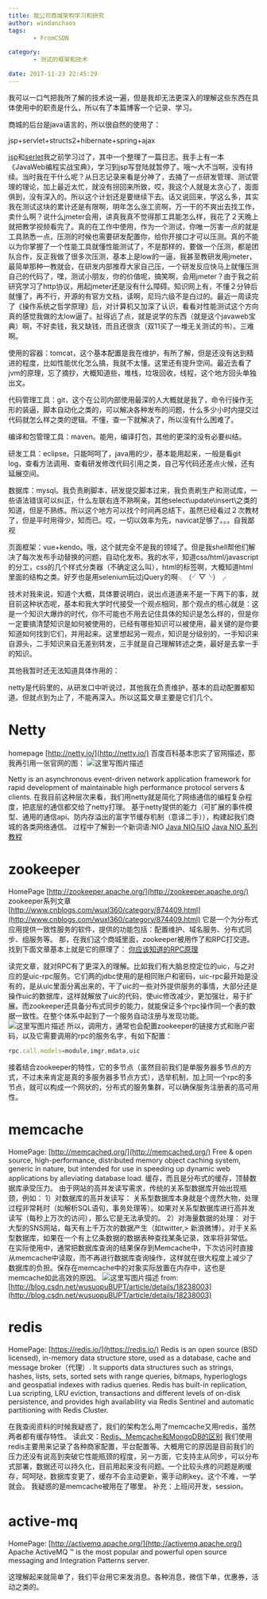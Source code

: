 ```yaml
---
title: 我公司商城架构学习和研究
author: windanchaos
tags: 
       - FromCSDN

category: 
       - 测试的框架和技术

date: 2017-11-23 22:45:29
---
```

我可以一口气把我所了解的技术说一遍，但是我却无法更深入的理解这些东西在具体使用中的职责是什么，所以有了本篇博客一个记录、学习。

商城的后台是java语言的，所以很自然的使用了：

jsp+servlet+structs2+hibernate+spring+ajax

[jsp](http://blog.csdn.net/windanchaos/article/details/78290985)和[serlet](http://www.runoob.com/servlet/servlet-tutorial.html)我之前学习过了，其中一个整理了一篇日志。我手上有一本《JavaWeb编程实战宝典》，学习到jsp写登陆就暂停了。哦～大不当啊，没有持续。当时我在干什么呢？从日志记录来看是分神了，去捅了一点研发管理、测试管理的理论，加上最近太忙，就没有拐回来所致，哎，我这个人就是太贪心了，面面俱到，没有深入的。所以这个计划还是要继续下去。话又说回来，学这么多，其实我在测试这块的累计还是有限啊，明年怎么涨工资啊，万一干的不爽出去找工作，卖什么啊？说什么jmeter会用，讲真我真不觉得那工具能怎么样，我花了２天晚上就把教学视频看完了。真的在工作中使用，作为一个测试，你唯一厉害一点的就是工具熟悉一点，压测的时候也需要研发配置你，给你开接口才可以压测。真的不能以为你掌握了一个性能工具就懂性能测试了，不是那样的，要做一个压测，都是团队合作，反正我做了很多次压测，基本上是low的一逼，我甚至教研发用jmeter，最简单那种一教就会，在研发内部推荐大家自己压，一个研发反应快马上就懂压测自己的代码了，嘿，测试小朋友，你的价值呢，搞笑啊，会用jmeter？由于我之前研究学习了http协议，用起jmeter还是没有什么障碍。知识网上有，不懂２分钟后就懂了，再不行，开源的有官方文档，读啊，尼玛六级不是白过的。最近一周读完了《操作系统之哲学原理》后，对计算机又加深了认识，看看对性能测试这个方向真的感觉我做的太low逼了。扯得远了点，就是说学的东西（就是这个javaweb宝典）啊，不好卖钱，我又缺钱，而且还很贪（双11买了一堆无关测试的书）。三难啊。

使用的容器：tomcat，这个基本配置是我在维护，有所了解，但是还没有达到精进的程度，比如性能优化怎么搞，我就不太懂。这里还有提升空间。最近去看了jvm的原理，忘了摘抄，大概知道些，堆栈，垃圾回收，线程，这个地方回头单独出文。

代码管理工具：git，这个在公司内部使用最深的人大概就是我了，命令行操作无形的装逼，脚本自动化之类的，可以解决各种发布的问题，什么多少小时内提交过代码就怎么样之类的逻辑。不懂，查一下就解决了，所以没有什么困难了。

编译和包管理工具：maven。能用，编译打包，其他的更深的没有必要纠结。

研发工具：eclipse。只能呵呵了，java用的少，基本能用起来，一般是看git log，查看方法调用、查看研发修改代码引用之类，自己写代码还差点火候，还有延展空间。

数据库：mysql。我负责刷脚本，研发提交脚本过来，我负责刷生产和测试库，一些语法错误可以纠正，什么左联右连不熟啊亲。其他select\update\insert\之类的知道，但是不熟练。所以这个地方可以找个时间再总结下，虽然已经看过２次教材了，但是平时用得少，知而已。哎，一切以效率为先，navicat足够了。。。自我鄙视

页面框架：vue+kendo。哦，这个就完全不是我的领域了。但是我shell帮他们解决了每次发布手动替换的问题，自动化发布。我的水平，知道css/html/javascript的分工，css的几个样式分类器（不确定这么叫），html的标签啊，大概知道html里面的结构之类。好歹也是用selenium玩过jQuery的啊╮（╯▽╰）╭

技术对我来说，知道个大概，具体要说明白，说出点道道来不是一下两下的事，就目前这种状态呢，基本和我大学时代接受一个观点相同，那个观点的核心就是：这是一个知识大爆炸的时代，你不可能也不用去记住具体的知识是怎么样的，但是你一定要搞清楚知识是如何被使用的，已经有哪些知识可以被使用，最关键的是你要知道如何找到它们，并用起来。这里想起另一观点，知识是分级别的，一手知识来自源头，二手知识来自无差别转发，三手就是自己理解转述之类，最好是去拿一手的知识。

其他我暂时还无法知道具体作用的：

netty是代码里的，从研发口中听说过，其他我在负责维护，基本的启动配置都知道。但就点到为止了，不能再深入。所以这篇文章主要是它们几个。

# Netty

homepage
[http://netty.io/](http://netty.io/)
百度百科基本忠实了官网描述，那我再引用一张官网的图：
![这里写图片描述](/images/ges-components-.png)

Netty is an asynchronous event-driven network application framework
for rapid development of maintainable high performance protocol servers & clients.
在我目前这种层次来看，我们用netty就是简化了网络通信的编程复杂程度，把底层的通信都交给了netty打理。
基于netty提供的能力（可扩展的事件模型、通用的通信api、防内存溢出的富字节缓存机制（意译二手）），构建起我们商城的各类网络通信。
过程中了解到一个新词语:NIO
[Java NIO与IO](http://ifeve.com/java-nio-vs-io/)
[Java NIO 系列教程](http://ifeve.com/java-nio-all/)

# zookeeper

HomePage
[http://zookeeper.apache.org/](http://zookeeper.apache.org/)
zookeeper系列文章
[http://www.cnblogs.com/wuxl360/category/874409.html](http://www.cnblogs.com/wuxl360/category/874409.html)
它是一个为分布式应用提供一致性服务的软件，提供的功能包括：配置维护、域名服务、分布式同步、组服务等。
那，在我们这个商城里面，zookeeper被用作了和RPC打交道。找到下面文章基本上就是它的原理了：
[你应该知道的RPC原理](https://www.cnblogs.com/xingzc/p/5754039.html)

读完文章，就对RPC有了更深入的理解。比如我们有大脑总控定位的uic，与之对应的是uic-rpc服务。它们两的jdbc使用的是相同账户和密码，uic-rpc最开始是没有的，是从uic里面分离出来的，干了uic的一些对外提供服务的事情，大部分还是操作uic的数据库，这样就解放了uic的代码，使uic修改减少，更加强壮，易于扩展。而zookeeper还具备分布式同步的能力，就能保证多个rpc操作同一个表的数据一致性。在整个体系中起到了一个服务自动注册与发现功能。
![这里写图片描述](/images/nblogs.com-blog-522490-201510-522490-20151003183747543-2138843838-.png)
所以，调用方，通常也会配置zookeeper的链接方式和账户密码，以及它需要调用的rpc的服务名字，有如下配置：
```js 
rpc.call.models=module,imgr,mdata,uic
```

接着结合zookeeper的特性，它的多节点（虽然目前我们是单服务器多节点的方式，不过未来肯定是真的多服务器多节点方式），选举机制，加上同一个rpc的多节点，就可以构成一个网状的，分布式的服务集群，可以确保服务注册表的高可用性。

# memcache

HomePage:
[http://memcached.org/](http://memcached.org/)
Free & open source, high-performance, distributed memory object caching system, generic in nature, but intended for use in speeding up dynamic web applications by alleviating database load.
缓存，而且是分布式的缓存，顶替数据库承受压力。
由于网站的高并发读写需求，传统的关系型数据库开始出现瓶颈，例如： 1）对数据库的高并发读写：
关系型数据库本身就是个庞然大物，处理过程非常耗时（如解析SQL语句，事务处理等）。如果对关系型数据库进行高并发读写（每秒上万次的访问），那么它是无法承受的。
2）对海量数据的处理： 对于大型的SNS网站，每天有上千万次的数据产生（如twitter,> 新浪微博）。对于关系型数据库，如果在一个有上亿条数据的数据表种查找某条记录，效率将非常低。
在实际使用中，通常把数据库查询的结果保存到Memcache中，下次访问时直接从memcache中读取，而不再进行数据库查询操作，这样就在很大程度上减少了数据库的负担。保存在memcache中的对象实际放置在内存中，这也是memcache如此高效的原因。
![这里写图片描述](/images/dn.net-20140113235214078-watermark-2-text-aHR0cDovL2Jsb2cuY3Nkbi5uZXQvd3VzdW9wdUJVUFQ=-font-5a6L5L2T-fontsize-400-fill-I0JBQkFCMA==-dissolve-70-gravity-SouthEast.png)
from: [http://blog.csdn.net/wusuopuBUPT/article/details/18238003](http://blog.csdn.net/wusuopuBUPT/article/details/18238003)

# redis

HomePage:
[https://redis.io/](https://redis.io/)
Redis is an open source (BSD licensed), in-memory data structure store, used as a database, cache and message broker（代理）. It supports data structures such as strings, hashes, lists, sets, sorted sets with range queries, bitmaps, hyperloglogs and geospatial indexes with radius queries. Redis has built-in replication, Lua scripting, LRU eviction, transactions and different levels of on-disk persistence, and provides high availability via Redis Sentinel and automatic partitioning with Redis Cluster.

在我查阅资料的时候我疑惑了，我们的架构怎么用了memcache又用redis，虽然两者都有缓存特性。
读此文：[Redis、Memcache和MongoDB的区别](https://www.cnblogs.com/tuyile006/p/6382062.html)
我们使用redis主要用来记录了各种商家配置，平台配置等。大概用它的原因是目前我们的压力还没有说高到突破它性能瓶颈的程度，另一方面，它支持主从同步，可以分布式部署，数据还可以持久化，目前用起来没有问题。一个比较头疼的问题是刷缓存，呵呵哒，数据库变更了，缓存不会主动更新，需手动刷key。这个不难，一学就会。
我疑惑的是memcache被用在了哪里。
补充：上班问开发，session。

# active-mq　

HomePage:
[http://activemq.apache.org/](http://activemq.apache.org/)
Apache ActiveMQ ™ is the most popular and powerful open source messaging and Integration Patterns server.

这理解起来就简单了，我们平台用它来发消息。各种消息，微信下单，优惠券，活动之类的。